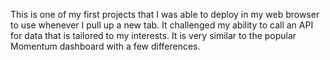 This is one of my first projects that I was able to deploy in my web browser to use whenever I pull up a new tab. It challenged my ability to call an API for data that is tailored to my interests. It is very similar to the popular Momentum dashboard with a few differences.
